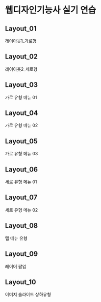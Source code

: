 # 웹디자인기능사 실기 연습
## Layout_01
레이아웃1_가로형
## Layout_02
레이아웃2_세로형
## Layout_03
가로 유형 메뉴 01
## Layout_04
가로 유형 메뉴 02
## Layout_05
가로 유형 메뉴 03
## Layout_06
세로 유형 메뉴 01
## Layout_07
세로 유형 메뉴 02
## Layout_08
탭 메뉴 유형
## Layout_09
레이어 팝업
## Layout_10
이미지 슬라이드 상하유형
